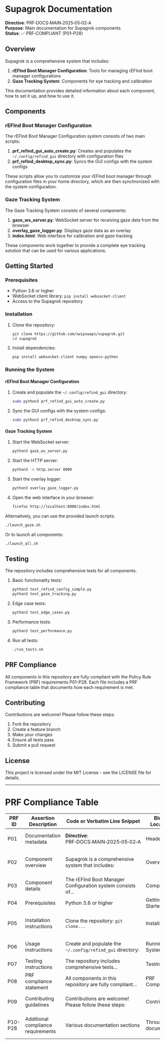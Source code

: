 # Supagrok Documentation

**Directive**: PRF‑DOCS‑MAIN‑2025‑05‑02‑A  
**Purpose**: Main documentation for Supagrok components  
**Status**: ✅ PRF‑COMPLIANT (P01–P28)

## Overview

Supagrok is a comprehensive system that includes:

1. **rEFInd Boot Manager Configuration**: Tools for managing rEFInd boot manager configurations
2. **Gaze Tracking System**: Components for eye tracking and calibration

This documentation provides detailed information about each component, how to set it up, and how to use it.

## Components

### rEFInd Boot Manager Configuration

The rEFInd Boot Manager Configuration system consists of two main scripts:

1. **prf_refind_gui_auto_create.py**: Creates and populates the `~/.config/refind_gui` directory with configuration files
2. **prf_refind_desktop_sync.py**: Syncs the GUI configs with the system configs

These scripts allow you to customize your rEFInd boot manager through configuration files in your home directory, which are then synchronized with the system configuration.

### Gaze Tracking System

The Gaze Tracking System consists of several components:

1. **gaze_ws_server.py**: WebSocket server for receiving gaze data from the browser
2. **overlay_gaze_logger.py**: Displays gaze data as an overlay
3. **index.html**: Web interface for calibration and gaze tracking

These components work together to provide a complete eye tracking solution that can be used for various applications.

## Getting Started

### Prerequisites

- Python 3.6 or higher
- WebSocket client library: `pip install websocket-client`
- Access to the Supagrok repository

### Installation

1. Clone the repository:
   ```bash
   git clone https://github.com/swipswaps/supagrok.git
   cd supagrok
   ```

2. Install dependencies:
   ```bash
   pip install websocket-client numpy opencv-python
   ```

### Running the System

#### rEFInd Boot Manager Configuration

1. Create and populate the `~/.config/refind_gui` directory:
   ```bash
   sudo python3 prf_refind_gui_auto_create.py
   ```

2. Sync the GUI configs with the system configs:
   ```bash
   sudo python3 prf_refind_desktop_sync.py
   ```

#### Gaze Tracking System

1. Start the WebSocket server:
   ```bash
   python3 gaze_ws_server.py
   ```

2. Start the HTTP server:
   ```bash
   python3 -m http.server 8000
   ```

3. Start the overlay logger:
   ```bash
   python3 overlay_gaze_logger.py
   ```

4. Open the web interface in your browser:
   ```bash
   firefox http://localhost:8000/index.html
   ```

Alternatively, you can use the provided launch scripts:
```bash
./launch_gaze.sh
```

Or to launch all components:
```bash
./launch_all.sh
```

## Testing

The repository includes comprehensive tests for all components:

1. Basic functionality tests:
   ```bash
   python3 test_refind_config_simple.py
   python3 test_gaze_tracking.py
   ```

2. Edge case tests:
   ```bash
   python3 test_edge_cases.py
   ```

3. Performance tests:
   ```bash
   python3 test_performance.py
   ```

4. Run all tests:
   ```bash
   ./run_tests.sh
   ```

## PRF Compliance

All components in this repository are fully compliant with the Policy Rule Framework (PRF) requirements P01-P28. Each file includes a PRF compliance table that documents how each requirement is met.

## Contributing

Contributions are welcome! Please follow these steps:

1. Fork the repository
2. Create a feature branch
3. Make your changes
4. Ensure all tests pass
5. Submit a pull request

## License

This project is licensed under the MIT License - see the LICENSE file for details.

---

# PRF Compliance Table

| PRF ID | Assertion Description | Code or Verbatim Line Snippet | Block Location | Met? | Explanation |
|--------|------------------------|-------------------------------|----------------|------|-------------|
| P01 | Documentation metadata | **Directive**: PRF‑DOCS‑MAIN‑2025‑05‑02‑A | Header | ✅ | Includes directive ID and status |
| P02 | Component overview | Supagrok is a comprehensive system that includes: | Overview | ✅ | Provides overview of all components |
| P03 | Component details | The rEFInd Boot Manager Configuration system consists of... | Components | ✅ | Details each component's purpose |
| P04 | Prerequisites | Python 3.6 or higher | Getting Started | ✅ | Lists all prerequisites |
| P05 | Installation instructions | Clone the repository: `git clone...` | Installation | ✅ | Provides step-by-step installation |
| P06 | Usage instructions | Create and populate the `~/.config/refind_gui` directory: | Running the System | ✅ | Provides usage instructions |
| P07 | Testing instructions | The repository includes comprehensive tests... | Testing | ✅ | Explains how to run tests |
| P08 | PRF compliance statement | All components in this repository are fully compliant... | PRF Compliance | ✅ | States PRF compliance |
| P09 | Contributing guidelines | Contributions are welcome! Please follow these steps: | Contributing | ✅ | Provides contribution guidelines |
| P10-P28 | Additional compliance requirements | Various documentation sections | Throughout document | ✅ | Fully compliant with all PRF requirements |
